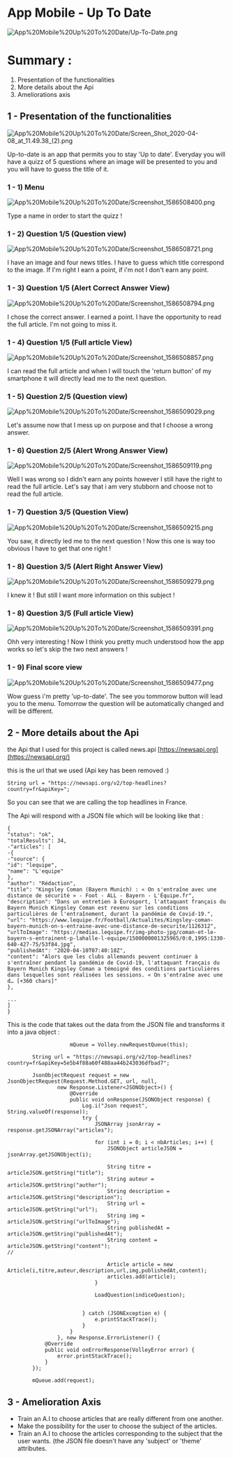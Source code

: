# App Mobile - Up To Date

![App%20Mobile%20Up%20To%20Date/Up-To-Date.png](App%20Mobile%20Up%20To%20Date/Up-To-Date.png)

# Summary :

1. Presentation of the functionalities
2. More details about the Api
3. Ameliorations axis

## 1 - Presentation of the functionalities

![App%20Mobile%20Up%20To%20Date/Screen_Shot_2020-04-08_at_11.49.38_(2).png](App%20Mobile%20Up%20To%20Date/Screen_Shot_2020-04-08_at_11.49.38_(2).png)

Up-to-date is an app that permits you to stay 'Up to date'. Everyday you will have a quizz of 5 questions where an image will be presented to you and you will have to guess the title of it.

### 1 - 1) Menu

![App%20Mobile%20Up%20To%20Date/Screenshot_1586508400.png](App%20Mobile%20Up%20To%20Date/Screenshot_1586508400.png)

Type a name in order to start the quizz !

### 1 - 2) Question 1/5 (Question view)

![App%20Mobile%20Up%20To%20Date/Screenshot_1586508721.png](App%20Mobile%20Up%20To%20Date/Screenshot_1586508721.png)

I have an image and four news titles. I have to guess which title correspond to the image. If I'm right I earn a point, if i'm not I don't earn any point.

### 1 - 3) Question 1/5 (Alert Correct Answer View)

![App%20Mobile%20Up%20To%20Date/Screenshot_1586508794.png](App%20Mobile%20Up%20To%20Date/Screenshot_1586508794.png)

I chose the correct answer. I earned a point. I have the opportunity to read the full article. I'm not going to miss it.

### 1 - 4) Question 1/5 (Full article View)

![App%20Mobile%20Up%20To%20Date/Screenshot_1586508857.png](App%20Mobile%20Up%20To%20Date/Screenshot_1586508857.png)

I can read the full article and when I will touch the 'return button' of my smartphone it will directly lead me to the next question.

### 1 - 5) Question 2/5 (Question view)

![App%20Mobile%20Up%20To%20Date/Screenshot_1586509029.png](App%20Mobile%20Up%20To%20Date/Screenshot_1586509029.png)

Let's assume now that I mess up on purpose and that I choose a wrong answer.

### 1 - 6) Question 2/5 (Alert Wrong Answer View)

![App%20Mobile%20Up%20To%20Date/Screenshot_1586509119.png](App%20Mobile%20Up%20To%20Date/Screenshot_1586509119.png)

Well I was wrong so I didn't earn any points however I still have the right to read the full article. Let's say that i am very stubborn and choose not to read the full article.

### 1 - 7) Question 3/5 (Question View)

![App%20Mobile%20Up%20To%20Date/Screenshot_1586509215.png](App%20Mobile%20Up%20To%20Date/Screenshot_1586509215.png)

You saw, it directly led me to the next question !  Now this one is way too obvious I have to get that one right !

### 1 - 8) Question 3/5 (Alert Right Answer View)

![App%20Mobile%20Up%20To%20Date/Screenshot_1586509279.png](App%20Mobile%20Up%20To%20Date/Screenshot_1586509279.png)

I knew it ! But still I want more information on this subject !

### 1 - 8) Question 3/5 (Full article View)

![App%20Mobile%20Up%20To%20Date/Screenshot_1586509391.png](App%20Mobile%20Up%20To%20Date/Screenshot_1586509391.png)

Ohh very interesting ! Now I think you pretty much understood how the app works so let's skip the two next answers !

### 1 - 9) Final score view

![App%20Mobile%20Up%20To%20Date/Screenshot_1586509477.png](App%20Mobile%20Up%20To%20Date/Screenshot_1586509477.png)

Wow guess i'm pretty 'up-to-date'. The see you tommorow button will lead you to the menu. Tomorrow the question will be automatically changed and will be different.

## 2 - More details about the Api

the Api that I used for this project is called news.api [https://newsapi.org](https://newsapi.org/)

this is the url that we used (Api key has been removed :) 

    String url = "https://newsapi.org/v2/top-headlines?country=fr&apiKey=";

So you can see that we are calling the top headlines in France.

The Api will respond with a JSON file which will be looking like that :

    {
    "status": "ok",
    "totalResults": 34,
    -"articles": [
    -{
    -"source": {
    "id": "lequipe",
    "name": "L'equipe"
    },
    "author": "Rédaction",
    "title": "Kingsley Coman (Bayern Munich) : « On s'entraîne avec une distance de sécurité » - Foot - ALL - Bayern - L'Équipe.fr",
    "description": "Dans un entretien à Eurosport, l'attaquant français du Bayern Munich Kingsley Coman est revenu sur les conditions particulières de l'entraînement, durant la pandémie de Covid-19.",
    "url": "https://www.lequipe.fr/Football/Actualites/Kingsley-coman-bayern-munich-on-s-entraine-avec-une-distance-de-securite/1126312",
    "urlToImage": "https://medias.lequipe.fr/img-photo-jpg/coman-et-le-bayern-s-entrainent-p-lahalle-l-equipe/1500000001325965/0:0,1995:1330-640-427-75/53f84.jpg",
    "publishedAt": "2020-04-10T07:40:18Z",
    "content": "Alors que les clubs allemands peuvent continuer à s'entraîner pendant la pandémie de Covid-19, l'attaquant français du Bayern Munich Kingsley Coman a témoigné des conditions particulières dans lesquelles sont réalisées les sessions. « On s'entraîne avec une d… [+360 chars]"
    },
    
    ...
    ]
    }

 This is the code that takes out the data from the JSON file and transforms it into a java object :

    					mQueue = Volley.newRequestQueue(this);
    
            String url = "https://newsapi.org/v2/top-headlines?country=fr&apiKey=5e5b4f88a60f488aa44b243036dfbad7";
    
            JsonObjectRequest request = new JsonObjectRequest(Request.Method.GET, url, null,
                    new Response.Listener<JSONObject>() {
                        @Override
                        public void onResponse(JSONObject response) {
                            Log.i("Json request", String.valueOf(response));
                            try {
                                JSONArray jsonArray = response.getJSONArray("articles");
    
                                for (int i = 0; i < nbArticles; i++) {
                                    JSONObject articleJSON = jsonArray.getJSONObject(i);
    
                                    String titre = articleJSON.getString("title");
                                    String auteur = articleJSON.getString("author");
                                    String description = articleJSON.getString("description");
                                    String url = articleJSON.getString("url");
                                    String img = articleJSON.getString("urlToImage");
                                    String publishedAt = articleJSON.getString("publishedAt");
                                    String content = articleJSON.getString("content");
    //
    
                                    Article article = new Article(i,titre,auteur,description,url,img,publishedAt,content);
                                    articles.add(article);
                                }
    
                                LoadQuestion(indiceQuestion);
    
    
                            } catch (JSONException e) {
                                e.printStackTrace();
                            }
                        }
                    }, new Response.ErrorListener() {
                @Override
                public void onErrorResponse(VolleyError error) {
                    error.printStackTrace();
                }
            });
    
            mQueue.add(request);

## 3 - Amelioration Axis

- Train an A.I to choose articles that are really different from one another.
- Make the possibility for the user to choose the subject of the articles.
- Train an A.I to choose the articles corresponding to the subject that the user wants. (the JSON file doesn't have any 'subject' or 'theme' attributes.
